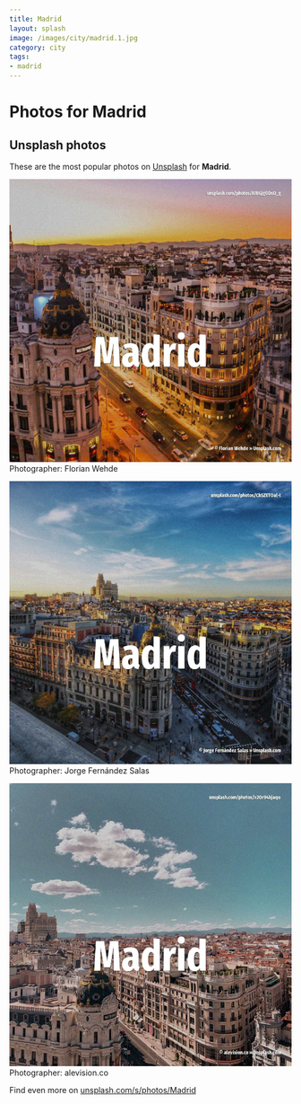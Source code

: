 ```yaml
---
title: Madrid
layout: splash
image: /images/city/madrid.1.jpg
category: city
tags:
- madrid
---
```

# Photos for Madrid
 
## Unsplash photos
These are the most popular photos on [Unsplash](https://unsplash.com) for **Madrid**.
 
![Madrid](/images/city/madrid.1.jpg)
Photographer:  Florian Wehde
 
![Madrid](/images/city/madrid.2.jpg)
Photographer:  Jorge Fernández Salas
 
![Madrid](/images/city/madrid.3.jpg)
Photographer:  alevision.co
 
Find even more on [unsplash.com/s/photos/Madrid](https://unsplash.com/s/photos/Madrid)
 
